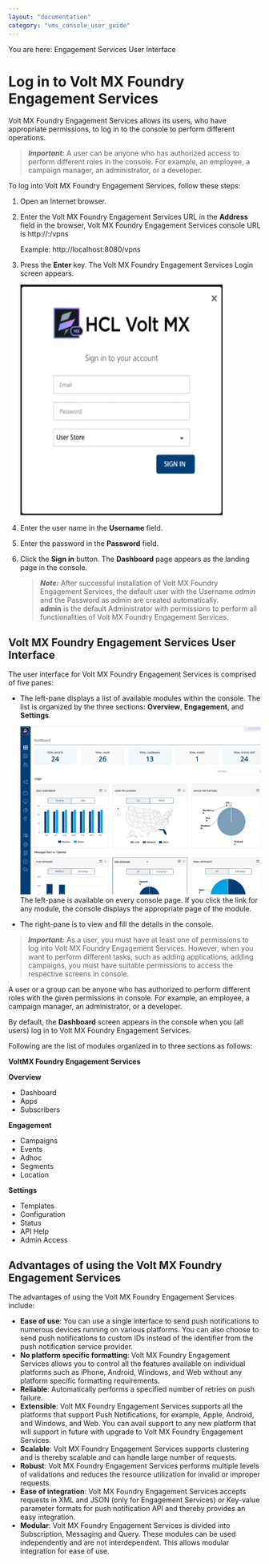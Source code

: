 ```yaml
---
layout: "documentation"
category: "vms_console_user_guide"
---
```

                            

You are here: Engagement Services User Interface

Log in to Volt MX Foundry Engagement Services
============================================

Volt MX  Foundry Engagement Services allows its users, who have appropriate permissions, to log in to the console to perform different operations.

> **_Important:_** A user can be anyone who has authorized access to perform different roles in the console. For example, an employee, a campaign manager, an administrator, or a developer.

To log into Volt MX Foundry Engagement Services, follow these steps:

1.  Open an Internet browser.
2.  Enter the Volt MX Foundry Engagement Services URL in the **Address** field in the browser, Volt MX Foundry Engagement Services console URL is http://<servername>:<serverport>/vpns
    
    Example: http://localhost:8080/vpns
    
    
3.  Press the **Enter** key. The Volt MX Foundry Engagement Services Login screen appears.
    
    ![](Resources/Images/Overview/loginscreen.PNG)
    
4.  Enter the user name in the **Username** field.
5.  Enter the password in the **Password** field.
6.  Click the **Sign in** button. The **Dashboard** page appears as the landing page in the console.
    
    > **_Note:_** After successful installation of Volt MX Foundry Engagement Services, the default user with the Username _admin_ and the Password as admin are created automatically.    
    **admin** is the default Administrator with permissions to perform all functionalities of Volt MX Foundry Engagement Services.
    

Volt MX  Foundry Engagement Services User Interface
-------------------------------------------------

The user interface for Volt MX Foundry Engagement Services is comprised of five panes:

*   The left-pane displays a list of available modules within the console. The list is organized by the three sections: **Overview**, **Engagement**, and **Settings**.
    
    ![](Resources/Images/Overview/Dashboard/dashbhomscr_725x506.png)  
    The left-pane is available on every console page. If you click the link for any module, the console displays the appropriate page of the module.  
    
*   The right-pane is to view and fill the details in the console.

> **_Important:_** As a user, you must have at least one of permissions to log into Volt MX Foundry Engagement Services. However, when you want to perform different tasks, such as adding applications, adding campaigns, you must have suitable permissions to access the respective screens in console.  
  
A user or a group can be anyone who has authorized to perform different roles with the given permissions in console. For example, an employee, a campaign manager, an administrator, or a developer.  
  
By default, the **Dashboard** screen appears in the console when you (all users) log in to Volt MX Foundry Engagement Services.  

Following are the list of modules organized in to three sections as follows:

**VoltMX Foundry Engagement Services**

**Overview**

*   Dashboard
*   Apps
*   Subscribers

**Engagement**

*   Campaigns
*   Events
*   Adhoc
*   Segments
*   Location

**Settings**

*   Templates
*   Configuration
*   Status
*   API Help
*   Admin Access

Advantages of using the Volt MX Foundry Engagement Services
----------------------------------------------------------

The advantages of using the Volt MX Foundry Engagement Services include:

*   **Ease of use**: You can use a single interface to send push notifications to numerous devices running on various platforms. You can also choose to send push notifications to custom IDs instead of the identifier from the push notification service provider.
*   **No platform specific formatting**: Volt MX Foundry Engagement Services allows you to control all the features available on individual platforms such as iPhone, Android, Windows, and Web without any platform specific formatting requirements.
*   **Reliable**: Automatically performs a specified number of retries on push failure.
*   **Extensible**: Volt MX Foundry Engagement Services supports all the platforms that support Push Notifications, for example, Apple, Android, and Windows, and Web. You can avail support to any new platform that will support in future with upgrade to Volt MX Foundry Engagement Services.
*   **Scalable**: Volt MX Foundry Engagement Services supports clustering and is thereby scalable and can handle large number of requests.
*   **Robust**: Volt MX Foundry Engagement Services performs multiple levels of validations and reduces the resource utilization for invalid or improper requests.
*   **Ease of integration**: Volt MX Foundry Engagement Services accepts requests in XML and JSON (only for Engagement Services) or Key-value parameter formats for push notification API and thereby provides an easy integration.
*   **Modular**: Volt MX Foundry Engagement Services is divided into Subscription, Messaging and Query. These modules can be used independently and are not interdependent. This allows modular integration for ease of use.
